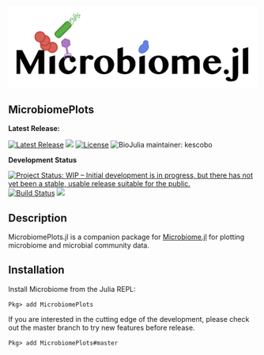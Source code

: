 ![Microbiome.jl logo](https://github.com/BioJulia/Microbiome.jl/blob/master/logo.png)

## MicrobiomePlots

**Latest Release:**

[![Latest Release](https://img.shields.io/github/release/BioJulia/MicrobiomePlots.jl.svg)](https://github.com/BioJulia/MicrobiomePlots.jl/releases/latest)
[![](https://img.shields.io/badge/docs-stable-blue.svg)](https://biojulia.github.io/MicrobiomePlots.jl/stable)
[![License](https://img.shields.io/badge/license-MIT-green.svg)](https://github.com/BioJulia/MicrobiomePlots.jl/blob/master/LICENSE)
![BioJulia maintainer: kescobo](https://img.shields.io/badge/BioJulia%20Maintainer-kescobo-blue.svg)

**Development Status**

[![Project Status: WIP – Initial development is in progress, but there has not yet been a stable, usable release suitable for the public.](https://www.repostatus.org/badges/latest/wip.svg)](https://www.repostatus.org/#wip)
[![Build Status](https://travis-ci.org/BioJulia/MicrobiomePlots.jl.svg?branch=master)](https://travis-ci.org/BioJulia/MicrobiomePlots.jl)
[![](https://img.shields.io/badge/docs-latest-blue.svg)](https://biojulia.github.io/MicrobiomePlots.jl/latest)

## Description

MicrobiomePlots.jl is a companion package for [Microbiome.jl](https://github.com/BioJulia/Microbiome.jl)
for plotting microbiome and microbial community data.

## Installation

Install Microbiome from the Julia REPL:

```
Pkg> add MicrobiomePlots
```

If you are interested in the cutting edge of the development, please check out
the master branch to try new features before release.

```
Pkg> add MicrobiomePlots#master
```
